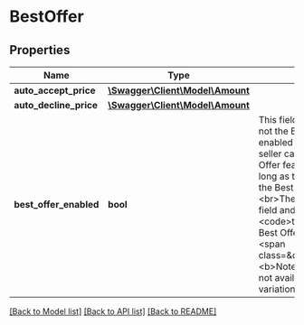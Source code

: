 # BestOffer

## Properties
Name | Type | Description | Notes
------------ | ------------- | ------------- | -------------
**auto_accept_price** | [**\Swagger\Client\Model\Amount**](Amount.md) |  | [optional] 
**auto_decline_price** | [**\Swagger\Client\Model\Amount**](Amount.md) |  | [optional] 
**best_offer_enabled** | **bool** | This field indicates whether or not the Best Offer feature is enabled for the listing. A seller can enable the Best Offer feature for a listing as long as the category supports the Best Offer feature.&lt;br&gt;&lt;br&gt;The seller includes this field and sets its value to &lt;code&gt;true&lt;/code&gt; to enable Best Offer feature.&lt;br&gt;&lt;br&gt;&lt;span class&#x3D;\&quot;tablenote\&quot;&gt;&lt;b&gt;Note:&lt;/b&gt; Best Offer is not available for multi-variation listings.&lt;/span&gt; | [optional] 

[[Back to Model list]](../../README.md#documentation-for-models) [[Back to API list]](../../README.md#documentation-for-api-endpoints) [[Back to README]](../../README.md)

